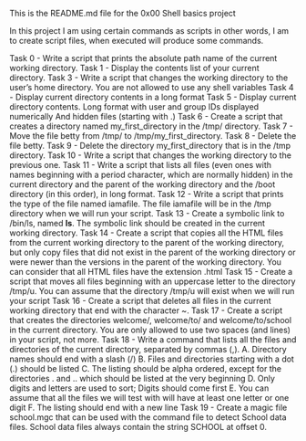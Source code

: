 This is the README.md file for the 0x00 Shell basics project

In this project I am using certain commands as scripts
in other words, I am to create script files, when executed will produce some commands.

Task 0 - Write a script that prints the absolute path name of the current working directory.
Task 1 - Display the contents list of your current directory.
Task 3 - Write a script that changes the working directory to the user’s home directory.
       	 You are not allowed to use any shell variables
Task 4 - Display current directory contents in a long format
Task 5 - Display current directory contents.
       	 Long format
	 with user and group IDs displayed numerically
	 And hidden files (starting with .)
Task 6 - Create a script that creates a directory named my_first_directory in the /tmp/ directory.
Task 7 - Move the file betty from /tmp/ to /tmp/my_first_directory.
Task 8 - Delete the file betty.
Task 9 - Delete the directory my_first_directory that is in the /tmp directory.
Task 10 - Write a script that changes the working directory to the previous one.
Task 11 - Write a script that lists all files (even ones with names beginning with a period character,
     	  which are normally hidden) in the current directory and the parent of the working directory and
	  the /boot directory (in this order), in long format.
Task 12 - Write a script that prints the type of the file named iamafile.
     	  The file iamafile will be in the /tmp directory when we will run your script.
Task 13 - Create a symbolic link to /bin/ls, named __ls__. The symbolic link should be created in the current working directory.
Task 14 - Create a script that copies all the HTML files from the current working directory to the parent
     	  of the working directory, but only copy files that did not exist in the parent of the working directory
	  or were newer than the versions in the parent of the working directory.
	  You can consider that all HTML files have the extension .html
Task 15 - Create a script that moves all files beginning with an uppercase letter to the directory /tmp/u.
     	  You can assume that the directory /tmp/u will exist when we will run your script
Task 16 - Create a script that deletes all files in the current working directory that end with the character ~.
Task 17 - Create a script that creates the directories welcome/, welcome/to/ and welcome/to/school in the current directory.
     	  You are only allowed to use two spaces (and lines) in your script, not more.
Task 18 - Write a command that lists all the files and directories of the current directory, separated by commas (,).
     	  A.	Directory names should end with a slash (/)
	  B.	Files and directories starting with a dot (.) should be listed
	  C.	The listing should be alpha ordered, except for the directories . and .. which should be listed at the very beginning
	  D.	Only digits and letters are used to sort; Digits should come first
	  E.	You can assume that all the files we will test with will have at least one letter or one digit
	  F.	The listing should end with a new line
Task 19 - Create a magic file school.mgc that can be used with the command file to detect School data files.
     	  School data files always contain the string SCHOOL at offset 0.